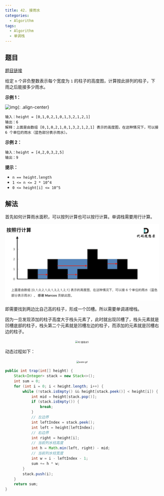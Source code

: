 ```yaml
---
title: 42. 接雨水
categories:
  - Algorithm
tags:
  - Algorithm
  - 单调栈
---
```


## 题目

[题目链接](https://leetcode.cn/problems/trapping-rain-water/)

给定 `n` 个非负整数表示每个宽度为 `1` 的柱子的高度图，计算按此排列的柱子，下雨之后能接多少雨水。

**示例 1：**

![img](https://raw.githubusercontent.com/Traserve/traserve.github.io/master/_posts/algorithm/images/42-1.png){: .align-center}

```
输入：height = [0,1,0,2,1,0,1,3,2,1,2,1]
输出：6
解释：上面是由数组 [0,1,0,2,1,0,1,3,2,1,2,1] 表示的高度图，在这种情况下，可以接 6 个单位的雨水（蓝色部分表示雨水）。 
```

**示例 2：**

```
输入：height = [4,2,0,3,2,5]
输出：9
```

**提示：**

- `n == height.length`
- `1 <= n <= 2 * 10^4`
- `0 <= height[i] <= 10^5`

## 解法

首先如何计算雨水面积，可以按列计算也可以按行计算。单调栈需要用行计算。

<div align="center">
    <img src="images/42-2.png" alt="42.接雨水2" style="zoom: 70%;" />
</div>

即需要找到两边比自己高的柱子，形成一个凹槽。所以需要单调递增栈。

因为一旦发现添加的柱子高度大于栈头元素了，此时就出现凹槽了，栈头元素就是凹槽底部的柱子，栈头第二个元素就是凹槽左边的柱子，而添加的元素就是凹槽右边的柱子。

<div align="center">
    <img src="https://raw.githubusercontent.com/Traserve/traserve.github.io/master/_posts/algorithm/images/42-3.png" alt="42.接雨水5" style="zoom:50%;" />
</div>

动态过程如下：

<div align="center">
    <img src="https://raw.githubusercontent.com/Traserve/traserve.github.io/master/_posts/algorithm/images/42-4.gif" alt="water.gif" style="zoom:50%;" />
</div>

```java
public int trap(int[] height) {
    Stack<Integer> stack = new Stack<>();
    int sum = 0;
    for (int i = 0; i < height.length; i++) {
        while (!stack.isEmpty() && height[stack.peek()] < height[i]) {
            int mid = height[stack.pop()];
            if (stack.isEmpty()) {
                break;
            }
            // 左边界
            int leftIndex = stack.peek();
            int left = height[leftIndex];
            // 右边界
            int right = height[i];
            // 当前列水柱高度
            int h = Math.min(left, right) - mid;
            // 当前列水柱宽度
            int w = i - leftIndex - 1;
            sum += h * w;
        }
        stack.push(i);
    }
    return sum;
}
```